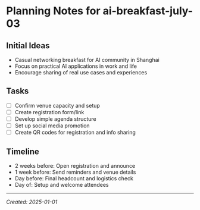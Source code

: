 # Planning Notes for ai-breakfast-july-03

## Initial Ideas

- Casual networking breakfast for AI community in Shanghai
- Focus on practical AI applications in work and life
- Encourage sharing of real use cases and experiences

## Tasks

- [ ] Confirm venue capacity and setup
- [ ] Create registration form/link
- [ ] Develop simple agenda structure
- [ ] Set up social media promotion
- [ ] Create QR codes for registration and info sharing

## Timeline

- 2 weeks before: Open registration and announce
- 1 week before: Send reminders and venue details
- Day before: Final headcount and logistics check
- Day of: Setup and welcome attendees

---

_Created: 2025-01-01_
